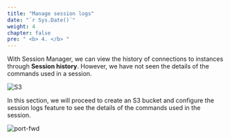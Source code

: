 ```yaml
---
title: "Manage session logs"
date: "`r Sys.Date()`"
weight: 4
chapter: false
pre: " <b> 4. </b> "
---
```


With Session Manager, we can view the history of connections to instances through **Session history**. However, we have not seen the details of the commands used in a session.

![S3](/images/4.s3/001-s3.png)

In this section, we will proceed to create an S3 bucket and configure the session logs feature to see the details of the commands used in the session.

![port-fwd](/images/arc-log.png)
